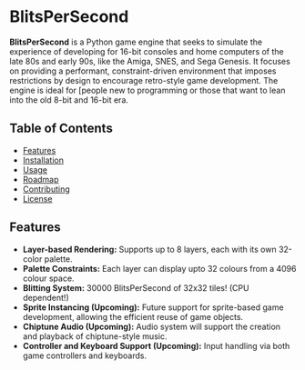 # BlitsPerSecond

**BlitsPerSecond** is a Python game engine that seeks to simulate the experience of developing for 16-bit consoles and home computers of the late 80s and early 90s, like the Amiga, SNES, and Sega Genesis. It focuses on providing a performant, constraint-driven environment that imposes restrictions by design to encourage retro-style game development. The engine is ideal for [people new to programming or those that want to lean into the old 8-bit and 16-bit era.

## Table of Contents
- [Features](#features)
- [Installation](#installation)
- [Usage](#usage)
- [Roadmap](#roadmap)
- [Contributing](#contributing)
- [License](#license)

## Features
- **Layer-based Rendering:** Supports up to 8 layers, each with its own 32-color palette.
- **Palette Constraints:** Each layer can display upto 32 colours from a 4096 colour space.
- **Blitting System:** 30000 BlitsPerSecond of 32x32 tiles! (CPU dependent!)
- **Sprite Instancing (Upcoming):** Future support for sprite-based game development, allowing the efficient reuse of game objects.
- **Chiptune Audio (Upcoming):** Audio system will support the creation and playback of chiptune-style music.
- **Controller and Keyboard Support (Upcoming):** Input handling via both game controllers and keyboards.




